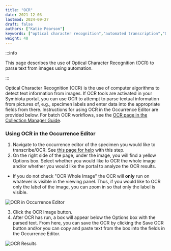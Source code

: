 ```yaml
---
title: "OCR"
date: 2021-12-03
lastmod: 2024-09-27
draft: false
authors: ["Katie Pearson"]
keywords: ["optical character recognition","automated transcription","OCR"]
weight: 40
---
```


:::info

This page describes the use of Optical Character Recognition (OCR) to parse text from images using automation.

:::

Optical Character Recognition (OCR) is the use of computer algorithms to detect text information from images. If OCR tools are activated in your Symbiota portal, you can use OCR to attempt to parse textual information from pictures of, e.g., specimen labels and enter data into the appropriate fields from there. Instructions for using OCR in the Occurrence Editor are provided below. For batch OCR workflows, see the [OCR page in the Collection Manager Guide](/docs/Collection_Manager_Guide/Editing_Occurrences/batch_ocr).

### Using OCR in the Occurrence Editor
1. Navigate to the occurrence editor of the specimen you would like to transcribe/OCR. See [this page for help](/docs/Editor_Guide/Editing_Searching_Records/ocr) with this step.
2. On the right side of the page, under the image, you will find a yellow Options box. Select whether you would like to OCR the whole image and/or whether you would like the portal to analyze the OCR results.
  * If you do not check "OCR Whole Image" the OCR will **only** run on whatever is visible in the viewing panel. Thus, if you would like to OCR only the label of the image, you can zoom in so that only the label is visible.

![OCR in Occurrence Editor](/img/occeditorwithocrbox.PNG)

3. Click the OCR Image button.
4. After OCR has run, a box will appear below the Options box with the parsed text. From here, you can save the OCR by clicking the Save OCR button and/or you can copy and paste text from the box into the fields in the Occurrence Editor.

![OCR Results](/img/occeditorwithocr.PNG)
